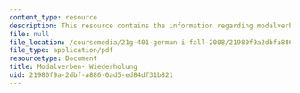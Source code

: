 ```yaml
---
content_type: resource
description: This resource contains the information regarding modalverben wiederholung.
file: null
file_location: /coursemedia/21g-401-german-i-fall-2008/21980f9a2dbfa8860ad5ed84df31b821_MIT21G_401F08_modalverb.pdf
file_type: application/pdf
resourcetype: Document
title: Modalverben- Wiederholung
uid: 21980f9a-2dbf-a886-0ad5-ed84df31b821
---
```

